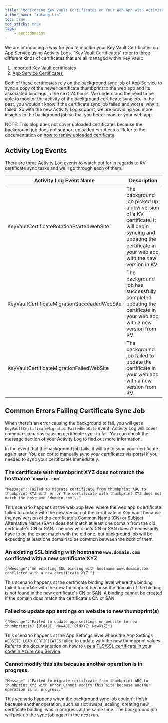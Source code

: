 ```yaml
---
title: "Monitoring Key Vault Certificates on Your Web App with Activity Logs"
author_name: "Yutang Lin"
toc: true
toc_sticky: true
tags:
    - certsdomains
---
```


We are introducing a way for you to monitor your Key Vault Certificates on App Service using Activity Logs. "Key Vault Certificates" refer to three different kinds of certificates that are all managed within Key Vault:

1. [Imported Key Vault certificates](https://docs.microsoft.com/en-us/azure/app-service/configure-ssl-certificate#import-a-certificate-from-key-vault)
1. [App Service Certificates](https://docs.microsoft.com/en-us/azure/app-service/configure-ssl-certificate#import-an-app-service-certificate)

Both of these certificates rely on the background sync job of App Service to sync a copy of the newer certificate thumbprint to the web app and its associated bindings in the next 24 hours. We understand the need to be able to monitor the activity of the background certificate sync job. In the past, you wouldn't know if the certificate sync job failed and worse, why it failed. So with the new Activity Log support, we are providing you more insights to the background job so that you better monitor your web app.

NOTE: This blog does not cover uploaded certificates because the background job does not support uploaded certificates. Refer to the documentation on [how to renew uploaded certificate](https://docs.microsoft.com/en-us/azure/app-service/configure-ssl-certificate#renew-an-uploaded-certificate).

## Activity Log Events

There are three Activity Log events to watch out for in regards to KV certificate sync tasks and we'll go through each of them.


| Activity Log Event Name | Description |  
|-------------------------|-------------|
| KeyVaultCertificateRotationStartedWebSite | The background job picked up a new version of a KV certificate. It will begin syncing and updating the certificate in your web app with the new version in KV. |
| KeyVaultCertificateMigrationSucceededWebSite | The background job has successfully completed updating the certificate in your web app with a new version from KV.|
| KeyVaultCertificateMigrationFailedWebSite | The background job failed to update the certificate in your web app with a new version from KV.  |

## Common Errors Failing Certificate Sync Job

When there's an error causing the background to fail, you will get a `KeyVaultCertificateMigrationFailedWebSite` event. Activity Log will cover common scenarios causing certificate sync to fail. You can check the message section of your Activity Log to find out more information. 

In the event that the background job fails, it will try to sync your certificate again later. You can opt to manually sync your certificates via portal if you needed to sync your certificates immediately.

### The certificate with thumbprint XYZ does not match the hostname '`domain.com`'

``` 
"Message":"Failed to migrate certificate from thumbprint ABC to thumbprint XYZ with error The certificate with thumbprint XYZ does not match the hostname 'domain.com'.."
```

This scenario happens at the web app level where the web app's certificate failed to update with the new version of the certificate in Key Vault because the new version of the certificate's Common Name (CN) or Subject Alternative Name (SAN) does not match at least one domain from the old certificate's CN or SAN. The new version's CN or SAN doesn't necessarily have to be the exact match with the old one, but background job will be expecting at least one domain to be common between the both of them.

### An existing SSL binding with hostname `www.domain.com` conflicted with a new certificate XYZ

```
{"Message":"An existing SSL binding with hostname www.domain.com conflicted with a new certificate XYZ "} 
```

This scenario happens at the certificate binding level where the binding failed to update with the new thumbprint because the domain of the binding is not found in the new certificate's CN or SAN. A binding cannot be created if the domain does match the certificate's CN or SAN.


### Failed to update app settings on website to new thumbprint(s)

```
{"Message":"Failed to update app settings on website to new thumbprint(s) {OldABC: NewABC, OldXYZ: NewXYZ}"} 
```

This scenario happens at the App Settings level where the App Settings `WEBSITE_LOAD_CERTIFICATES` failed to update with the new thumbprint values. Refer to the documentation on how to [use a TLS/SSL certificate in your code in Azure App Service](https://docs.microsoft.com/en-us/azure/app-service/configure-ssl-certificate-in-code#load-certificate-from-file).

### Cannot modify this site because another operation is in progress.

```
"Message" :"Failed to migrate certificate from thumbprint ABC to thumbprint XYZ with error Cannot modify this site because another operation is in progress."
```

This scenario happens when the background sync job couldn't finish because another operation, such as slot swaps, scaling, creating new certificate binding, was in progress at the same time. The background job will pick up the sync job again in the next run. 